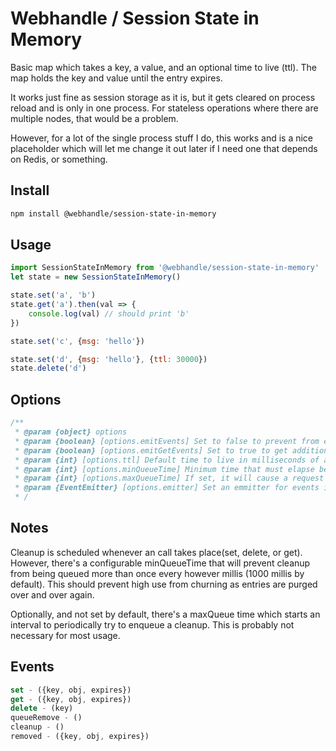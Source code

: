 # Webhandle / Session State in Memory

Basic map which takes a key, a value, and an optional time to live (ttl). The map holds the key and value until the entry expires.

It works just fine as session storage as it is, but it gets cleared on process reload and is only in one process. For stateless
operations where there are multiple nodes, that would be a problem.

However, for a lot of the single process stuff I do, this works and is a nice placeholder which will let me change it out later
if I need one that depends on Redis, or something.


## Install

```bash
npm install @webhandle/session-state-in-memory
```

## Usage 

```js
import SessionStateInMemory from '@webhandle/session-state-in-memory'
let state = new SessionStateInMemory()

state.set('a', 'b')
state.get('a').then(val => {
	console.log(val) // should print 'b'
})

state.set('c', {msg: 'hello'})

state.set('d', {msg: 'hello'}, {ttl: 30000})
state.delete('d')

```


## Options
```js
/**
 * @param {object} options 
 * @param {boolean} [options.emitEvents] Set to false to prevent from emitting events
 * @param {boolean} [options.emitGetEvents] Set to true to get additional events about when somebody gets an entry
 * @param {int} [options.ttl] Default time to live in milliseconds of any given entry. Default is 30 minutes.
 * @param {int} [options.minQueueTime] Minimum time that must elapse before a new request to clean up expired entries will be honored. 1000 default.
 * @param {int} [options.maxQueueTime] If set, it will cause a request to remove expired entries at least every maxQueueTime milliseconds
 * @param {EventEmitter} [options.emitter] Set an emmitter for events instead of using the created emitter
 * /
```



## Notes

Cleanup is scheduled whenever an call takes place(set, delete, or get). However, there's a configurable minQueueTime that
will prevent cleanup from being queued more than once every however millis (1000 millis by default). This should prevent high use
from churning as entries are purged over and over again.

Optionally, and not set by default, there's a maxQueue time which starts an interval to periodically try to enqueue a cleanup.
This is probably not necessary for most usage.

## Events 

```js
set - ({key, obj, expires})
get - ({key, obj, expires})
delete - (key)
queueRemove - ()
cleanup - ()
removed - ({key, obj, expires})
```